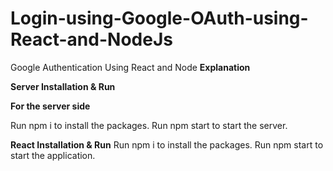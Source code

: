 # Login-using-Google-OAuth-using-React-and-NodeJs

Google Authentication Using React and Node
**Explanation**

**Server Installation & Run**

**For the server side**

Run npm i to install the packages.
Run npm start to start the server.

**React Installation & Run**
Run npm i to install the packages.
Run npm start to start the application.
